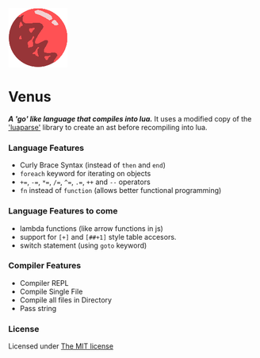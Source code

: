 ![Venus Logo][logo]
# Venus
___A 'go' like language that compiles into lua.___
It uses a modified copy of the ['luaparse'](https://oxyc.github.io/luaparse/) library to create an
ast before recompiling into lua.

### Language Features
  - Curly Brace Syntax (instead of `then` and `end`)
  - `foreach` keyword for iterating on objects
  - `+=`, `-=`, `*=`, `/=`, `^=`, `.=`, `++` and `--` operators
  - `fn` instead of `function` (allows better functional programming)

### Language Features to come
  - lambda functions (like arrow functions in js)
  - support for `[+]` and `[##+1]` style table accesors.
  - switch statement (using `goto` keyword)


### Compiler Features
  - Compiler REPL
  - Compile Single File
  - Compile all files in Directory
  - Pass string

### License
Licensed under [The MIT license](https://opensource.org/licenses/MIT)

[logo]: icon.png

